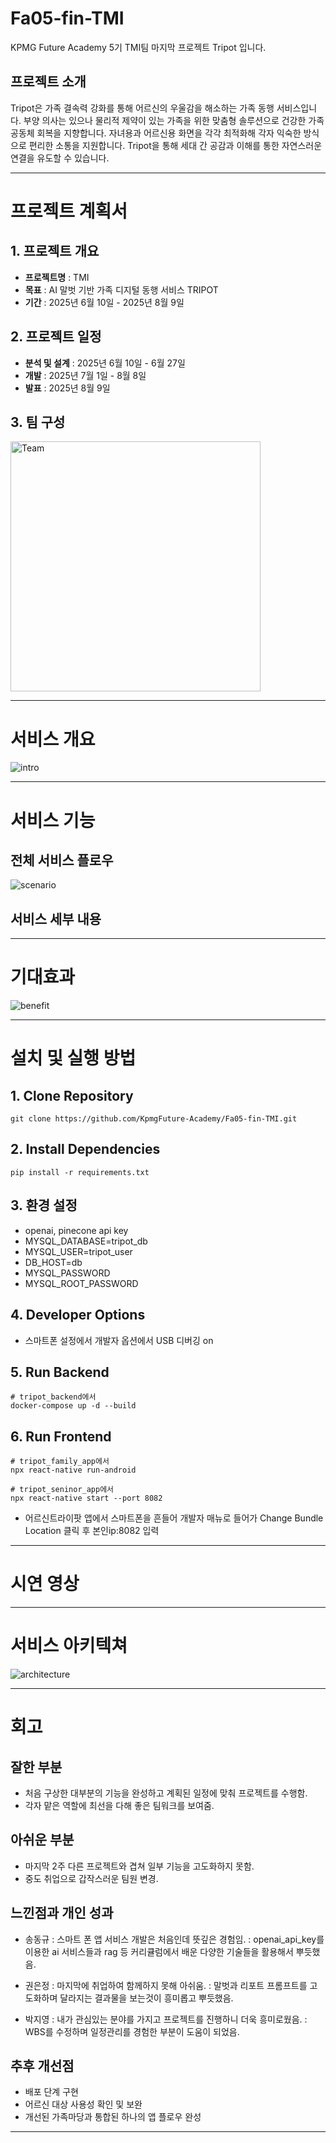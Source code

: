 # Fa05-fin-TMI

KPMG Future Academy 5기 TMI팀 마지막 프로젝트 Tripot 입니다.

## 프로젝트 소개

Tripot은 가족 결속력 강화를 통해 어르신의 우울감을 해소하는 가족 동행 서비스입니다.
부양 의사는 있으나 물리적 제약이 있는 가족을 위한 맞춤형 솔루션으로 건강한 가족 공동체 회복을 지향합니다.
자녀용과 어르신용 화면을 각각 최적화해 각자 익숙한 방식으로 편리한 소통을 지원합니다.
Tripot을 통해 세대 간 공감과 이해를 통한 자연스러운 연결을 유도할 수 있습니다.

---------------------------------------

# 프로젝트 계획서

## 1. 프로젝트 개요
- **프로젝트명** : TMI
- **목표** : AI 말벗 기반 가족 디지털 동행 서비스 TRIPOT
- **기간** : 2025년 6월 10일 - 2025년 8월 9일

## 2. 프로젝트 일정
- **분석 및 설계** : 2025년 6월 10일 - 6월 27일
- **개발** : 2025년 7월 1일 - 8월 8일
- **발표** : 2025년 8월 9일

## 3. 팀 구성
<img src="./readme_src/team.png" alt="Team" height="400"/>

---------------------------------------

# 서비스 개요
<img src="./readme_src/service_intro.JPG" alt="intro"/>

---------------------------------------

# 서비스 기능

## 전체 서비스 플로우
<img src="./readme_src/service_scenario.JPG" alt="scenario"/>

## 서비스 세부 내용


---------------------------------------

# 기대효과
<img src="./readme_src/service_benefit.JPG" alt="benefit"/>

---------------------------------------

# 설치 및 실행 방법

## 1. Clone Repository
```
git clone https://github.com/KpmgFuture-Academy/Fa05-fin-TMI.git
```

## 2. Install Dependencies
```
pip install -r requirements.txt
```

## 3. 환경 설정
- openai, pinecone api key
- MYSQL_DATABASE=tripot_db
- MYSQL_USER=tripot_user
- DB_HOST=db
- MYSQL_PASSWORD
- MYSQL_ROOT_PASSWORD

## 4. Developer Options
- 스마트폰 설정에서 개발자 옵션에서 USB 디버깅 on

## 5. Run Backend
```
# tripot_backend에서
docker-compose up -d --build
```

## 6. Run Frontend
```
# tripot_family_app에서
npx react-native run-android

# tripot_seninor_app에서
npx react-native start --port 8082
```
- 어르신트라이팟 앱에서 스마트폰을 흔들어 개발자 매뉴로 들어가 Change Bundle Location 클릭 후 본인ip:8082 입력

---------------------------------------

# 시연 영상


---------------------------------------

# 서비스 아키텍쳐
<img src="./readme_src/service_arc.JPG" alt="architecture"/>

---------------------------------------

# 회고

## 잘한 부분
- 처음 구상한 대부분의 기능을 완성하고 계획된 일정에 맞춰 프로젝트를 수행함.
- 각자 맡은 역할에 최선을 다해 좋은 팀워크를 보여줌.

## 아쉬운 부분
- 마지막 2주 다른 프로젝트와 겹쳐 일부 기능을 고도화하지 못함.
- 중도 취업으로 갑작스러운 팀원 변경.

## 느낀점과 개인 성과
- 송동규 : 스마트 폰 앱 서비스 개발은 처음인데 뜻깊은 경험임. 
        : openai_api_key를 이용한 ai 서비스들과 rag 등 커리큘럼에서 배운 다양한 기술들을 활용해서 뿌듯했음.

- 권은정 : 마지막에 취업하여 함께하지 못해 아쉬움.
        : 말벗과 리포트 프롬프트를 고도화하며 달라지는 결과물을 보는것이 흥미롭고 뿌듯했음.

- 박지영 : 내가 관심있는 분야를 가지고 프로젝트를 진행하니 더욱 흥미로웠음.
        : WBS를 수정하며 일정관리를 경험한 부분이 도움이 되었음.

## 추후 개선점
- 배포 단계 구현
- 어르신 대상 사용성 확인 및 보완
- 개선된 가족마당과 통합된 하나의 앱 플로우 완성
---------------------------------------